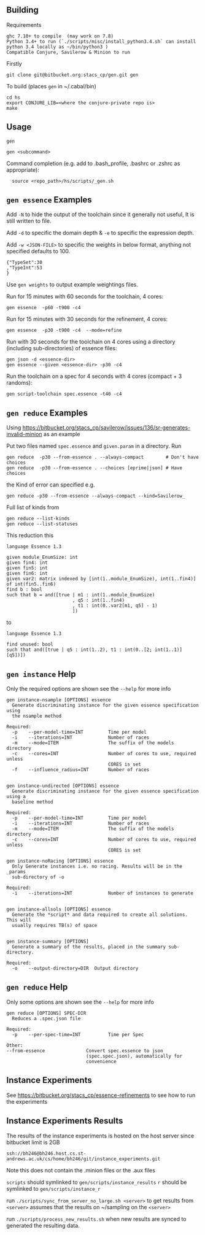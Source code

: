 Building
--------

Requirements

	ghc 7.10+ to compile  (may work on 7.8)
	Python 3.4+ to run (`./scripts/misc/install_python3.4.sh` can install python 3.4 locally as ~/bin/python3 )
	Compatible Conjure, Savilerow & Minion to run


Firstly

	git clone git@bitbucket.org:stacs_cp/gen.git gen

To build (places `gen` in ~/.cabal/bin)

	cd hs
	export CONJURE_LIB=<where the conjure-private repo is>
	make


Usage
-----

	gen

	gen <subcommand>

Command completion (e.g. add to .bash_profile, .bashrc or .zshrc as appropriate):

	  source <repo_path>/hs/scripts/_gen.sh


`gen essence` Examples
--------

Add `-N` to hide the output of the toolchain since it generally not useful, It is still written to file.

Add `-d` to specific the domain depth & `-e` to specific the expression depth.

Add `-w <JSON-FILE>` to specific the weights in below format, anything not specified defaults to 100.

	{"TypeSet":30
	,"TypeInt":53
    }

Use `gen weights` to output example weightings files.


Run for 15 minutes with 60 seconds for the toolchain, 4 cores:

	gen essence  -p60 -t900 -c4

Run for 15 minutes with 30 seconds for the refinement, 4 cores:

	gen essence  -p30 -t900 -c4  --mode=refine

Run with 30 seconds for the toolchain on 4 cores using a directory (including sub-directories) of essence files:

	gen json -d <essence-dir>
	gen essence --given <essence-dir> -p30 -c4


Run the toolchain on a spec for 4 seconds with 4 cores (compact + 3 randoms):

	gen script-toolchain spec.essence -t40 -c4


`gen reduce` Examples
--------

Using https://bitbucket.org/stacs_cp/savilerow/issues/136/sr-generates-invalid-minion as an example

Put two files named `spec.essence` and `given.param` in a directory.  Run

    gen reduce  -p30 --from-essence . --always-compact        # Don't have choices
    gen reduce  -p30 --from-essence . --choices [eprime|json] # Have choices

the Kind of error can specified e.g.

    gen reduce -p30 --from-essence --always-compact --kind=Savilerow_

Full list of kinds from

    gen reduce --list-kinds
    gen reduce --list-statuses

This reduction this

    language Essence 1.3

    given module_EnumSize: int
    given fin4: int
    given fin5: int
    given fin6: int
    given var2: matrix indexed by [int(1..module_EnumSize), int(1..fin4)] of int(fin5..fin6)
    find b : bool
    such that b = and([true | m1 : int(1..module_EnumSize)
                            , q5 : int(1..fin4)
                            , t1 : int(0..var2[m1, q5] - 1)
                            ])

to

    language Essence 1.3

    find unused: bool
    such that and([true | q5 : int(1..2), t1 : int(0..[2; int(1..1)][q5])])




`gen instance` Help
-----------------------

Only the required options are shown see the `--help` for more info

    gen instance-nsample [OPTIONS] essence
      Generate discriminating instance for the given essence specification using
      the nsample method

    Required:
      -p    --per-model-time=INT         Time per model
      -i    --iterations=INT             Number of races
      -m    --mode=ITEM                  The suffix of the models directory
      -c    --cores=INT                  Number of cores to use, required unless
                                         CORES is set
      -f    --influence_radius=INT       Number of races


    gen instance-undirected [OPTIONS] essence
      Generate discriminating instance for the given essence specification using a
      baseline method

    Required:
      -p    --per-model-time=INT         Time per model
      -i    --iterations=INT             Number of races
      -m    --mode=ITEM                  The suffix of the models directory
      -c    --cores=INT                  Number of cores to use, required unless
                                         CORES is set

    gen instance-noRacing [OPTIONS] essence
      Only Generate instances i.e. no racing. Results will be in the _params
      sub-directory of -o

    Required:
      -i    --iterations=INT             Number of instances to generate


    gen instance-allsols [OPTIONS] essence
      Generate the *script* and data required to create all solutions. This will
      usually requires TB(s) of space


    gen instance-summary [OPTIONS]
      Generate a summary of the results, placed in the summary sub-directory.

    Required:
      -o    --output-directory=DIR  Output directory

`gen reduce` Help
-------------------

Only some options are shown see the `--help` for more info

    gen reduce [OPTIONS] SPEC-DIR
      Reduces a .spec.json file

    Required:
      -p    --per-spec-time=INT          Time per Spec

    Other:
    --from-essence               Convert spec.essence to json
                                 (spec.spec.json), automatically for
                                 convenience




Instance Experiments
--------------------

See https://bitbucket.org/stacs_cp/essence-refinements to see how to run the experiments



Instance Experiments Results
----------------------------

The results of the instance experiments is hosted on the host server since bitbucket limit is 2GB

    ssh://bh246@bh246.host.cs.st-andrews.ac.uk/cs/home/bh246/git/instance_experiments.git


Note this does not contain the .minion files or the .aux files


`scripts` should symlinked to `gen/scripts/instance_results`
`r` should be  symlinked to `gen/scripts/instance_r`


run `./scripts/sync_from_server_no_large.sh <server>` to get results from `<server>`
    assumes that the results on  ~/sampling on the `<server>`

run `./scripts/process_new_results.sh` when new results are synced to generated the resulting data.


